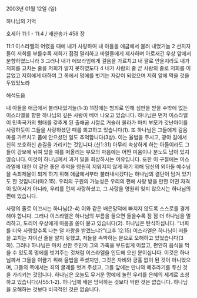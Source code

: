 2003년 01월 12일 (일)

하나님의 기억



호세아 11:1 - 11:4 / 새찬송가 458 장


11:1 이스라엘의 어렸을 때에 내가 사랑하여 내 아들을 애굽에서 불러 내었거늘 
2 선지자들이 저희를 부를수록 저희가 점점 멀리하고 바알들에게 제사하며 아로새긴 우상 앞에서 분향하였느니라 
3 그러나 내가 에브라임에게 걸음을 가르치고 내 팔로 안을지라도 내가 저희를 고치는 줄을 저희가 알지 못하였도다 
4 내가 사람의 줄 곧 사랑의 줄로 저희를 이끌었고 저희에게 대하여 그 목에서 멍에를 벗기는 자같이 되었으며 저희 앞에 먹을 것을 두었었노라

해석도움





내 아들을 애굽에서 불러내었거늘(1-3) 
11장에는 범죄로 인해 심판을 받을 수밖에 없는 이스라엘을 향한 하나님의 깊은 사랑이 베어 나오고 있습니다. 하나님은 먼저 이스라엘이 민족국가의 형태를 갖추게 된 출애굽 시절로 거슬러 올라가 마치 부모가 갓난아이를 사랑하듯이 그들을 사랑하셨던 때를 회고하고 있습니다(1). 또 하나님은 그들에게 걸음마를 가르치고 품에 안으셨던 일도 추억합니다(3상). 이는 율법을 주시고, 광야 길에서 친히 보호하신 손길을 가리키는 것입니다.(신1:31) 아무리 속상하게 하는 아들이라도 그들이 강보에 뉘여 있을 때를 떠올리는 부모의 마음에는 어떤 미움이나 분노도 남아 있지 않습니다. 이것이 하나님께서 과거 일을 회상하시는 이유입니다. 또한 이 구절에는 이스라엘에 대한 이 같은 좋은 추억을 영원히 지워지지 않게 하기 위해 당신의 외아들 예수님을 속죄제물이 되게 하기 위해 애굽에서부터 불러내시겠다는 하나님의 결단이 담겨 있기도 한 것입니다(마2:15). 우리의 구원의 가능성은 우리의 편에 사랑 받을 만한 어떤 자격이 있어서가 아니라, 우리를 먼저 사랑하셨고, 그 사랑을 영원히 잊지 않으시는 하나님의 편에 있습니다. 



사랑의 줄로 이끄시는 하나님(2-4) 
이와 같은 배은망덕에 빠지지 않도록 스스로를 경계해야 합니다. 그러나 이스라엘은 하나님의 부름을 들으면 들을수록 점 점 더 하나님을 멀리하고, 도리어 우상에게 마음을 쏟아 붇고 있습니다(2). 하나님은 탄식하십니다. “너희를 더욱 사랑할수록 나는 덜 사랑을 받겠느냐?”(고후 12:15) 이스라엘은 하나님이 저들을 고치는 자이신 줄을 알지 못했고, 저들을 속박하는 분으로 오해하고 있었습니다(3하). 그러나 하나님은 마치 선한 주인이 그의 가축을 부드럽게 이끌고, 편안히 음식을 먹을 수 있도록 멍에를 벗겨주는 것처럼 이스라엘을 인도해 오신 분이십니다. 이것은 하나님께서 그들을 이끌기 위해 율법을 주셨지만, 그것은 자비와 긍휼 없이 된 것이 아니었으며, 그들의 목에서는 죄의 굴레를 벗겨 주셨고, 그들 앞에는 만나와 메추라기를 두신 것을 가리키는 것입니다. 하나님은 오늘도 무거운 멍에에 눌린 우리를 은혜의 세계로 초청하고 있습니다(사55:1-2). 하나님께 배은 망덕하는 것보다 악한 것은 없습니다. 하나님을 오해하는 것보다 비극적인 것은 없습니다.